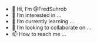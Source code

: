- 👋 Hi, I’m @FredSuhrob
- 👀 I’m interested in ...
- 🌱 I’m currently learning ...
- 💞️ I’m looking to collaborate on ...
- 📫 How to reach me ...

<!---
FredSuhrob/FredSuhrob is a ✨ special ✨ repository because its `README.md` (this file) appears on your GitHub profile.
You can click the Preview link to take a look at your changes.
--->
